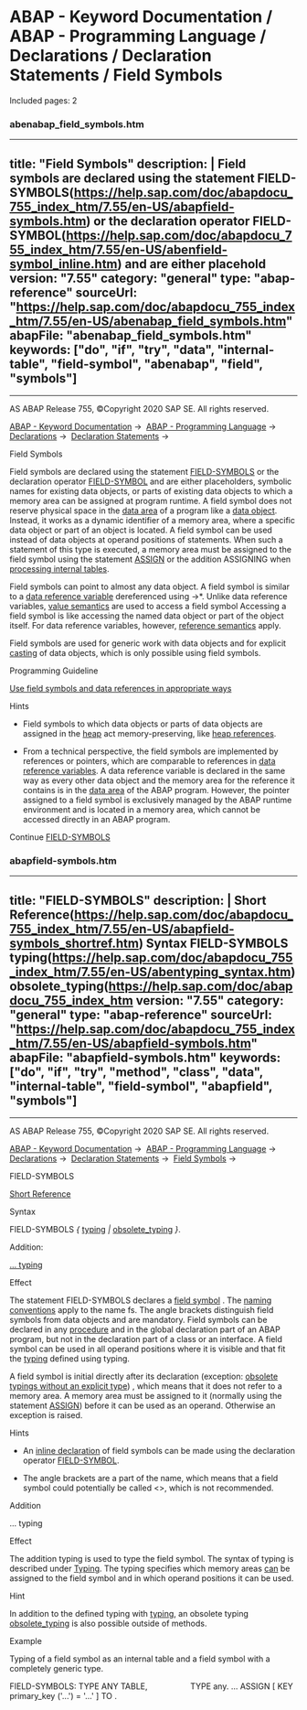 # ABAP - Keyword Documentation / ABAP - Programming Language / Declarations / Declaration Statements / Field Symbols

Included pages: 2


### abenabap_field_symbols.htm

---
title: "Field Symbols"
description: |
  Field symbols are declared using the statement FIELD-SYMBOLS(https://help.sap.com/doc/abapdocu_755_index_htm/7.55/en-US/abapfield-symbols.htm) or the declaration operator FIELD-SYMBOL(https://help.sap.com/doc/abapdocu_755_index_htm/7.55/en-US/abenfield-symbol_inline.htm) and are either placehold
version: "7.55"
category: "general"
type: "abap-reference"
sourceUrl: "https://help.sap.com/doc/abapdocu_755_index_htm/7.55/en-US/abenabap_field_symbols.htm"
abapFile: "abenabap_field_symbols.htm"
keywords: ["do", "if", "try", "data", "internal-table", "field-symbol", "abenabap", "field", "symbols"]
---

* * *

AS ABAP Release 755, ©Copyright 2020 SAP SE. All rights reserved.

[ABAP - Keyword Documentation](https://help.sap.com/doc/abapdocu_755_index_htm/7.55/en-US/abenabap.htm) →  [ABAP - Programming Language](https://help.sap.com/doc/abapdocu_755_index_htm/7.55/en-US/abenabap_reference.htm) →  [Declarations](https://help.sap.com/doc/abapdocu_755_index_htm/7.55/en-US/abendeclarations.htm) →  [Declaration Statements](https://help.sap.com/doc/abapdocu_755_index_htm/7.55/en-US/abenabap_declarations.htm) → 

Field Symbols

Field symbols are declared using the statement [FIELD-SYMBOLS](https://help.sap.com/doc/abapdocu_755_index_htm/7.55/en-US/abapfield-symbols.htm) or the declaration operator [FIELD-SYMBOL](https://help.sap.com/doc/abapdocu_755_index_htm/7.55/en-US/abenfield-symbol_inline.htm) and are either placeholders, symbolic names for existing data objects, or parts of existing data objects to which a memory area can be assigned at program runtime. A field symbol does not reserve physical space in the [data area](https://help.sap.com/doc/abapdocu_755_index_htm/7.55/en-US/abendata_area_glosry.htm "Glossary Entry") of a program like a [data object](https://help.sap.com/doc/abapdocu_755_index_htm/7.55/en-US/abendata_object_glosry.htm "Glossary Entry"). Instead, it works as a dynamic identifier of a memory area, where a specific data object or part of an object is located. A field symbol can be used instead of data objects at operand positions of statements. When such a statement of this type is executed, a memory area must be assigned to the field symbol using the statement [ASSIGN](https://help.sap.com/doc/abapdocu_755_index_htm/7.55/en-US/abapassign.htm) or the addition ASSIGNING when [processing internal tables](https://help.sap.com/doc/abapdocu_755_index_htm/7.55/en-US/abentable_processing_statements.htm).

Field symbols can point to almost any data object. A field symbol is similar to a [data reference variable](https://help.sap.com/doc/abapdocu_755_index_htm/7.55/en-US/abendata_reference_variable_glosry.htm "Glossary Entry") dereferenced using \->\*. Unlike data reference variables, [value semantics](https://help.sap.com/doc/abapdocu_755_index_htm/7.55/en-US/abenvalue_semantics_glosry.htm "Glossary Entry") are used to access a field symbol Accessing a field symbol is like accessing the named data object or part of the object itself. For data reference variables, however, [reference semantics](https://help.sap.com/doc/abapdocu_755_index_htm/7.55/en-US/abenreference_semantics_glosry.htm "Glossary Entry") apply.

Field symbols are used for generic work with data objects and for explicit [casting](https://help.sap.com/doc/abapdocu_755_index_htm/7.55/en-US/abencast_casting_glosry.htm "Glossary Entry") of data objects, which is only possible using field symbols.

Programming Guideline

[Use field symbols and data references in appropriate ways](https://help.sap.com/doc/abapdocu_755_index_htm/7.55/en-US/abendyn_access_data_obj_guidl.htm "Guideline")

Hints

-   Field symbols to which data objects or parts of data objects are assigned in the [heap](https://help.sap.com/doc/abapdocu_755_index_htm/7.55/en-US/abenheap_glosry.htm "Glossary Entry") act memory-preserving, like [heap references](https://help.sap.com/doc/abapdocu_755_index_htm/7.55/en-US/abenheap_reference_glosry.htm "Glossary Entry").

-   From a technical perspective, the field symbols are implemented by references or pointers, which are comparable to references in [data reference variables](https://help.sap.com/doc/abapdocu_755_index_htm/7.55/en-US/abendata_reference_variable_glosry.htm "Glossary Entry"). A data reference variable is declared in the same way as every other data object and the memory area for the reference it contains is in the [data area](https://help.sap.com/doc/abapdocu_755_index_htm/7.55/en-US/abendata_area_glosry.htm "Glossary Entry") of the ABAP program. However, the pointer assigned to a field symbol is exclusively managed by the ABAP runtime environment and is located in a memory area, which cannot be accessed directly in an ABAP program.

Continue
[FIELD-SYMBOLS](https://help.sap.com/doc/abapdocu_755_index_htm/7.55/en-US/abapfield-symbols.htm)


### abapfield-symbols.htm

---
title: "FIELD-SYMBOLS"
description: |
  Short Reference(https://help.sap.com/doc/abapdocu_755_index_htm/7.55/en-US/abapfield-symbols_shortref.htm) Syntax FIELD-SYMBOLS <fs>  typing(https://help.sap.com/doc/abapdocu_755_index_htm/7.55/en-US/abentyping_syntax.htm)  obsolete_typing(https://help.sap.com/doc/abapdocu_755_index_htm
version: "7.55"
category: "general"
type: "abap-reference"
sourceUrl: "https://help.sap.com/doc/abapdocu_755_index_htm/7.55/en-US/abapfield-symbols.htm"
abapFile: "abapfield-symbols.htm"
keywords: ["do", "if", "try", "method", "class", "data", "internal-table", "field-symbol", "abapfield", "symbols"]
---

* * *

AS ABAP Release 755, ©Copyright 2020 SAP SE. All rights reserved.

[ABAP - Keyword Documentation](https://help.sap.com/doc/abapdocu_755_index_htm/7.55/en-US/abenabap.htm) →  [ABAP - Programming Language](https://help.sap.com/doc/abapdocu_755_index_htm/7.55/en-US/abenabap_reference.htm) →  [Declarations](https://help.sap.com/doc/abapdocu_755_index_htm/7.55/en-US/abendeclarations.htm) →  [Declaration Statements](https://help.sap.com/doc/abapdocu_755_index_htm/7.55/en-US/abenabap_declarations.htm) →  [Field Symbols](https://help.sap.com/doc/abapdocu_755_index_htm/7.55/en-US/abenabap_field_symbols.htm) → 

FIELD-SYMBOLS

[Short Reference](https://help.sap.com/doc/abapdocu_755_index_htm/7.55/en-US/abapfield-symbols_shortref.htm)

Syntax

FIELD-SYMBOLS <fs> *{* [typing](https://help.sap.com/doc/abapdocu_755_index_htm/7.55/en-US/abentyping_syntax.htm) *|* [obsolete\_typing](https://help.sap.com/doc/abapdocu_755_index_htm/7.55/en-US/abapfield-symbols_obsolete_typing.htm) *}*.

Addition:

[... typing](#!ABAP_ONE_ADD@1@)

Effect

The statement FIELD-SYMBOLS declares a [field symbol](https://help.sap.com/doc/abapdocu_755_index_htm/7.55/en-US/abenfield_symbol_glosry.htm "Glossary Entry") <fs>. The [naming conventions](https://help.sap.com/doc/abapdocu_755_index_htm/7.55/en-US/abennaming_conventions.htm) apply to the name fs. The angle brackets distinguish field symbols from data objects and are mandatory. Field symbols can be declared in any [procedure](https://help.sap.com/doc/abapdocu_755_index_htm/7.55/en-US/abenprocedure_glosry.htm "Glossary Entry") and in the global declaration part of an ABAP program, but not in the declaration part of a class or an interface. A field symbol can be used in all operand positions where it is visible and that fit the [typing](https://help.sap.com/doc/abapdocu_755_index_htm/7.55/en-US/abentyping.htm) defined using typing.

A field symbol is initial directly after its declaration (exception: [obsolete typings without an explicit type](https://help.sap.com/doc/abapdocu_755_index_htm/7.55/en-US/abapfield-symbols_obsolete_typing.htm)) , which means that it does not refer to a memory area. A memory area must be assigned to it (normally using the statement [ASSIGN](https://help.sap.com/doc/abapdocu_755_index_htm/7.55/en-US/abapassign.htm)) before it can be used as an operand. Otherwise an exception is raised.

Hints

-   An [inline declaration](https://help.sap.com/doc/abapdocu_755_index_htm/7.55/en-US/abeninline_declaration_glosry.htm "Glossary Entry") of field symbols can be made using the declaration operator [FIELD-SYMBOL](https://help.sap.com/doc/abapdocu_755_index_htm/7.55/en-US/abenfield-symbol_inline.htm).

-   The angle brackets are a part of the name, which means that a field symbol could potentially be called <>, which is not recommended.
    

Addition

... typing

Effect

The addition typing is used to type the field symbol. The syntax of typing is described under [Typing](https://help.sap.com/doc/abapdocu_755_index_htm/7.55/en-US/abentyping_syntax.htm). The typing specifies which memory areas [can](https://help.sap.com/doc/abapdocu_755_index_htm/7.55/en-US/abentyping_check_general.htm) be assigned to the field symbol and in which operand positions it can be used.

Hint

In addition to the defined typing with [typing](https://help.sap.com/doc/abapdocu_755_index_htm/7.55/en-US/abentyping_syntax.htm), an obsolete typing [obsolete\_typing](https://help.sap.com/doc/abapdocu_755_index_htm/7.55/en-US/abapfield-symbols_obsolete_typing.htm) is also possible outside of methods.

Example

Typing of a field symbol <itab> as an internal table and a field symbol <wa> with a completely generic type.

FIELD-SYMBOLS: <itab> TYPE ANY TABLE,
               <wa>   TYPE any.
...
ASSIGN <itab>\[ KEY primary\_key ('...') = '...' \] TO <wa>.
